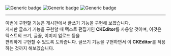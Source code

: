 ![Generic badge](https://img.shields.io/badge/JAVA-11-blue.svg) 
![Generic badge](https://img.shields.io/badge/SpringBoot-2.6.3-yellow.svg)
![Generic badge](https://img.shields.io/badge/Gradle-7.4-orange.svg)

***
이번에 구현할 기능은 게시판에서 글쓰기 기능을 구현해 보겠습니다.  
게시판 글쓰기 기능을 구현할 때 텍스트 편집기인 **CKEditor**를 사용할 것이며, 이것은 텍스트의 크기, 글꼴, 이미지 업로드 등을  
편리하게 구현할 수 있도록 도와줍니다. 글쓰기 기능을 구현하면서 이 **CKEditor**를 적용하는 것까지 해보겠습니다.  


